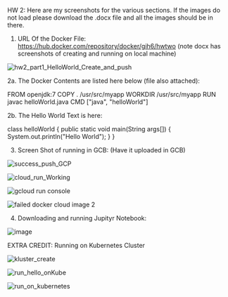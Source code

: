HW 2: Here are my screenshots for the various sections. If the images do not load please download the .docx file and all the images should be in there.


1. URL Of the Docker File: https://hub.docker.com/repository/docker/gih6/hwtwo (note docx has screenshots of creating and running on local machine)

![hw2_part1_HelloWorld_Create_and_push](https://user-images.githubusercontent.com/54678622/134990980-db5e5858-1d80-484a-98b7-bf6e28837116.PNG)

2a. The Docker Contents are listed here below (file also attached):

FROM openjdk:7
COPY . /usr/src/myapp
WORKDIR /usr/src/myapp
RUN javac helloWorld.java
CMD ["java", "helloWorld"]

2b. The Hello World Text is here:

class helloWorld {
    public static void main(String args[]) {
        System.out.println("Hello World");
    }
}

3. Screen Shot of running in GCB:
(Have it uploaded in GCB) 

![success_push_GCP](https://user-images.githubusercontent.com/54678622/134097061-92495b55-174f-49e5-96cb-202ccdd8eb3d.PNG)

![cloud_run_Working](https://user-images.githubusercontent.com/54678622/134429016-0ececc26-450b-41ee-a76b-2b58c20d8814.PNG)

![gcloud run console](https://user-images.githubusercontent.com/54678622/135461634-80e6fc6d-c172-41c8-a48c-d0599a482a24.PNG)

![failed docker cloud image 2](https://user-images.githubusercontent.com/54678622/135461642-2e23b1b4-077e-4808-9df1-fea4ae707a9c.PNG)


4. Downloading and running Jupityr Notebook:


![image](https://user-images.githubusercontent.com/54678622/133949043-672ec7f8-3442-4e38-97c5-8611d47996f0.png)

EXTRA CREDIT: Running on Kubernetes Cluster

![kluster_create](https://user-images.githubusercontent.com/54678622/135461955-7fb9b24a-5b9b-4ab5-b726-318efcb3b0dc.PNG)

![run_hello_onKube](https://user-images.githubusercontent.com/54678622/134920290-01bf8a9d-530d-4540-b54c-b035447376e6.PNG)

![run_on_kubernetes](https://user-images.githubusercontent.com/54678622/134920304-196033fc-2715-43f4-850c-4b7a53e024f1.PNG)


